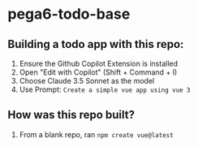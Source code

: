 # pega6-todo-base

## Building a todo app with this repo:

1. Ensure the Github Copilot Extension is installed
2. Open "Edit with Copilot" (Shift + Command + I)
3. Choose Claude 3.5 Sonnet as the model
4. Use Prompt: `Create a simple vue app using vue 3`



## How was this repo built?
1. From a blank repo, ran `npm create vue@latest`
